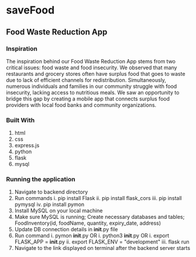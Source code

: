 # saveFood

## Food Waste Reduction App
### Inspiration
The inspiration behind our Food Waste Reduction App stems from two critical issues: food waste and food insecurity. We observed that many restaurants and grocery stores often have surplus food that goes to waste due to lack of efficient channels for redistribution. Simultaneously, numerous individuals and families in our community struggle with food insecurity, lacking access to nutritious meals. We saw an opportunity to bridge this gap by creating a mobile app that connects surplus food providers with local food banks and community organizations.

### Built With
1. html
2. css
3. express.js
4. python
5. flask
6. mysql


### Running the application
1. Navigate to backend directory
2. Run commands
   i. pip install Flask
   ii. pip install flask_cors
   iii. pip install pymysql
   iv. pip install pymon
4. Install MySQL on your local machine
5. Make sure MySQL is running; Create necessary databases and tables; FoodInventory(id, foodName, quantity, expiry_date, address)
6. Update DB connection details in __init__.py file
7. Run command
   i. pymon __init__.py
   OR
   i. python3 __init__.py
   OR
   i. export FLASK_APP = __init__.py
   ii. export FLASK_ENV = "development"
   iii. flask run
9. Navigate to the link displayed on terminal after the backend server starts
